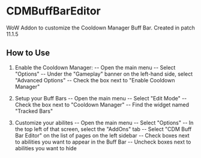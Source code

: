 # CDMBuffBarEditor
WoW Addon to customize the Cooldown Manager Buff Bar. Created in patch 11.1.5

## How to Use
 1. Enable the Cooldown Manager:
 -- Open the main menu
 -- Select "Options"
 -- Under the "Gameplay" banner on the left-hand side, select "Advanced Options"
 -- Check the box next to "Enable Cooldown Manager"
 
 2. Setup your Buff Bars
 -- Open the main menu
 -- Select "Edit Mode"
 -- Check the box next to "Cooldown Manager"
 -- Find the widget named "Tracked Bars"
 
 3. Customize your abilites
 -- Open the main menu
 -- Select "Options"
 -- In the top left of that screen, select the "AddOns" tab
 -- Select "CDM Buff Bar Editor" on the list of pages on the left sidebar
 -- Check boxes next to abilities you want to appear in the Buff Bar
 -- Uncheck boxes next to abilities you want to hide